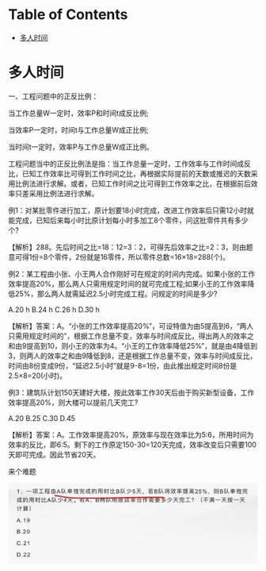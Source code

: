 # Table of Contents

* [多人时间](#多人时间)


# 多人时间




一、工程问题中的正反比例：

当工作总量W一定时，效率P和时间t成反比例;

当效率P一定时，时间t与工作总量W成正比例;

当时间t一定时，效率P与工作总量W成正比例。



工程问题当中的正反比例法是指：当工作总量一定时，工作效率与工作时间成反比，已知工作效率比可得到工作时间之比，再根据实际提前的天数或推迟的天数采用比例法进行求解。或者，已知工作时间之比可得到工作效率之比，在根据前后效率只差采用比例法进行求解。



例1：对某批零件进行加工，原计划要18小时完成，改进工作效率后只需12小时就能完成，已知后来每小时比原计划每小时多加工8个零件，问这批零件共有多少个?

【解析】288。先后时间之比=18：12=3：2，可得先后效率之比=2：3，则由题意可得1份=8个零件，2份就是16零件，所以零件总数=16×18=288(个)。

例2：某工程由小张、小王两人合作刚好可在规定的时间内完成。如果小张的工作效率提高20%，那么两人只需用规定时间的就可完成工程;如果小王的工作效率降低25%，那么两人就需延迟2.5小时完成工程。问规定的时间是多少?

A.20 h B.24 h C.26 h D.30 h

【解析】答案：A。“小张的工作效率提高20%”，可设特值为由5提高到6，“两人只需用规定时间的”，根据工作总量不变，效率与时间成反比，得出两人的效率之和由9提高到10，则小王的效率为4。“小王的工作效率降低25%”，就是由4降低到3，则两人的效率之和由9降低到8，还是根据工作总量不变，效率与时间成反比，时间由8份变成9份，“延迟2.5小时”就是9-8=1份，由此推出规定时间8份是2.5×8=20(小时)。

例3：建筑队计划150天建好大楼，按此效率工作30天后由于购买新型设备，工作效率提高20%，则大楼可以提前几天完工?

A.20 B.25 C.30 D.45

【解析】答案：A。工作效率提高20%，原效率与现在效率比为5∶6，所用时间为效率的反比，即6∶5。剩下的工作原定150-30=120天完成，效率改变后只需要100天即可完成。因此节省20天。





来个难题

![image-20231113205428222](.images/image-20231113205428222.png)
